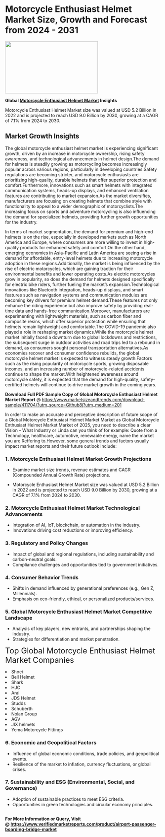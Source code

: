 <H1>Motorcycle Enthusiast Helmet Market Size, Growth and Forecast from 2024 - 2031</H1><img class="aligncenter size-medium wp-image-584254" src="https://thirdeyenews.in/wp-content/uploads/2024/09/Global-Market-Research-300x168.jpeg" alt="" width="300" height="168" /><p><strong>Global&nbsp;<a href="https://www.marketsizeandtrends.com/download-sample/411704/?utm_source=Github8j?utm_medium=201">Motorcycle Enthusiast Helmet Market</a> Insights</strong></p><p>Motorcycle Enthusiast Helmet Market size was valued at USD 5.2 Billion in 2022 and is projected to reach USD 9.0 Billion by 2030, growing at a CAGR of 7.1% from 2024 to 2030.</p><p><h2>Market Growth Insights</h2> <p>The global motorcycle enthusiast helmet market is experiencing significant growth, driven by an increase in motorcycle ownership, rising safety awareness, and technological advancements in helmet design.The demand for helmets is steadily growing as motorcycling becomes increasingly popular across various regions, particularly in developing countries.Safety regulations are becoming stricter, and motorcycle enthusiasts are prioritizing high-quality, durable helmets that offer superior protection and comfort.Furthermore, innovations such as smart helmets with integrated communication systems, heads-up displays, and enhanced ventilation features are contributing to market expansion.As the market diversifies, manufacturers are focusing on creating helmets that combine style with functionality to appeal to a wider demographic of motorcyclists.The increasing focus on sports and adventure motorcycling is also influencing the demand for specialized helmets, providing further growth opportunities for the industry.</p> <p>In terms of market segmentation, the demand for premium and high-end helmets is on the rise, especially in developed markets such as North America and Europe, where consumers are more willing to invest in high-quality products for enhanced safety and comfort.On the other hand, emerging economies in Asia-Pacific and Latin America are seeing a rise in demand for affordable, entry-level helmets due to increasing motorcycle adoption in these regions.Additionally, the market is being influenced by the rise of electric motorcycles, which are gaining traction for their environmental benefits and lower operating costs.As electric motorcycles grow in popularity, so does the demand for helmets designed specifically for electric bike riders, further fueling the market’s expansion.Technological innovations like Bluetooth integration, heads-up displays, and smart features such as navigation systems and communication modules are becoming key drivers for premium helmet demand.These features not only enhance the riding experience but also improve safety by providing real-time data and hands-free communication.Moreover, manufacturers are experimenting with lightweight materials, such as carbon fiber and composite resins, which offer superior protection while ensuring that helmets remain lightweight and comfortable.The COVID-19 pandemic also played a role in reshaping market dynamics.While the motorcycle helmet market initially faced a downturn due to global lockdowns and restrictions, the subsequent surge in outdoor activities and road trips led to a rebound in demand, as consumers sought personal transportation alternatives.As economies recover and consumer confidence rebuilds, the global motorcycle helmet market is expected to witness steady growth.Factors such as the rising popularity of motorcycle sports, growing disposable incomes, and an increasing number of motorcycle-related accidents continue to shape the market.With heightened awareness around motorcycle safety, it is expected that the demand for high-quality, safety-certified helmets will continue to drive market growth in the coming years.<p><span class=""><strong>Download Full PDF Sample Copy of Global Motorcycle Enthusiast Helmet Market Report</strong> @ <a href="https://www.marketsizeandtrends.com/download-sample/411704/?utm_source=Github8j?utm_medium=201" target="_blank">https://www.marketsizeandtrends.com/download-sample/411704/?utm_source=Github8j?utm_medium=201</a></span></p><p>In order to make an accurate and perceptive description of future scope of a Global&nbsp;Motorcycle Enthusiast Helmet Market Market as Global&nbsp;Motorcycle Enthusiast Helmet Market Market of 2025, you need to describe a clear Vision &ndash; What Industry or Linda can you think of for example: Quote from a Technology, healthcare, automotive, renewable energy, name the market you are Reffering to.However, some general trends and factors usually impact market reports and their future outlook include:</p><h3>1.&nbsp;<strong>Motorcycle Enthusiast Helmet Market Growth Projections</strong></h3><ul><li>Examine market size trends, revenue estimates and CAGR (Compounded Annual Growth Rate) projections.</li><li><p>Motorcycle Enthusiast Helmet Market size was valued at USD 5.2 Billion in 2022 and is projected to reach USD 9.0 Billion by 2030, growing at a CAGR of 7.1% from 2024 to 2030.</p></li></ul><h3>2.&nbsp;<strong>Motorcycle Enthusiast Helmet Market Technological Advancements</strong></h3><ul><li>Integration of AI, IoT, blockchain, or automation in the industry.</li><li>Innovations driving cost reductions or improving efficiency.</li></ul><h3>3.&nbsp;<strong>Regulatory and Policy Changes</strong></h3><ul><li>Impact of global and regional regulations, including sustainability and carbon-neutral goals.</li><li>Compliance challenges and opportunities tied to government initiatives.</li></ul><h3>4.&nbsp;<strong>Consumer Behavior Trends</strong></h3><ul><li>Shifts in demand influenced by generational preferences (e.g., Gen Z, Millennials).</li><li>Emphasis on eco-friendly, ethical, or personalized products/services.</li></ul><h3>5.&nbsp;<strong>Global Motorcycle Enthusiast Helmet Market Competitive Landscape</strong></h3><ul><li>Analysis of key players, new entrants, and partnerships shaping the industry.</li><li>Strategies for differentiation and market penetration.</li></ul><p data-pm-slice="1 1 []"><span style="color: inherit; font-family: inherit; font-size: 25px;">Top Global Motorcycle Enthusiast Helmet Market Companies</span></p><div class="" data-test-id=""><p><li>Shoei</li><li> Bell Helmet</li><li> Shark</li><li> HJC</li><li> Arai</li><li> JDS Helmet</li><li> Studds</li><li> Schuberth</li><li> Nolan Group</li><li> AGV</li><li> JIX helmets</li><li> Yema Motorcycle Fittings</li></p></div><h3>6.&nbsp;<strong>Economic and Geopolitical Factors</strong></h3><ul><li>Influence of global economic conditions, trade policies, and geopolitical events.</li><li>Resilience of the market to inflation, currency fluctuations, or global crises.</li></ul><h3>7.&nbsp;<strong>Sustainability and ESG (Environmental, Social, and Governance)</strong></h3><ul><li>Adoption of sustainable practices to meet ESG criteria.</li><li>Opportunities in green technologies and circular economy principles.</li></ul><h2><strong style="font-size: 14px;">For More Information or Query, Visit @&nbsp;</strong><a style="background-color: #ffffff; font-size: 14px;" href="https://www.marketsizeandtrends.com/report/motorcycle-enthusiast-helmet-market/" target="_blank">https://www.verifiedmarketreports.com/product/airport-passenger-boarding-bridge-market</a></h2>